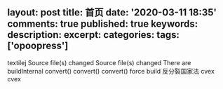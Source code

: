 layout: post
title: 首页
date: '2020-03-11 18:35'
comments: true
published: true
keywords: 
description: 
excerpt: 
categories: 
tags: ['opoopress']
---
textilej
Source file(s) changed
Source file(s) changed
There are
buildInternal
convert()
convert()
convert()
force build
反分裂国家法
cvex
cvex